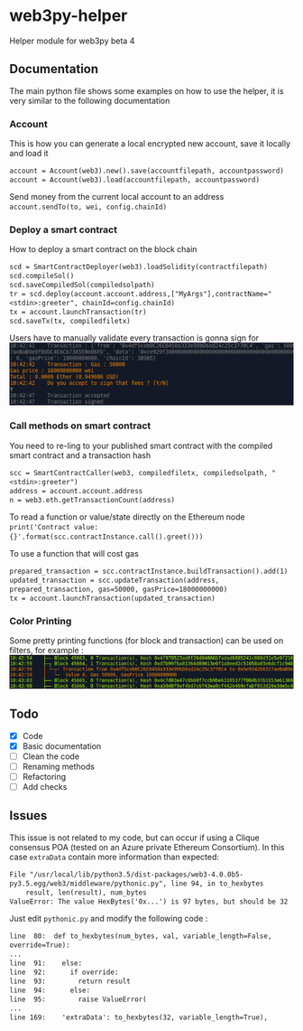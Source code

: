 # web3py-helper

Helper module for web3py beta 4

## Documentation

The main python file shows some examples on how to use the helper, it is very similar to the following documentation

### Account

This is how you can generate a local encrypted new account, save it locally and load it
```
account = Account(web3).new().save(accountfilepath, accountpassword)
account = Account(web3).load(accountfilepath, accountpassword)
```

Send money from the current local account to an address
`account.sendTo(to, wei, config.chainId)`

### Deploy a smart contract

How to deploy a smart contract on the block chain
```
scd = SmartContractDeployer(web3).loadSolidity(contractfilepath)
scd.compileSol()
scd.saveCompiledSol(compiledsolpath)
tr = scd.deploy(account.account.address,["MyArgs"],contractName="<stdin>:greeter", chainId=config.chainId)
tx = account.launchTransaction(tr)
scd.saveTx(tx, compiledfiletx)
```

Users have to manually validate every transaction is gonna sign for
![Approuve a transaction](https://raw.githubusercontent.com/kantium/web3py-helper/master/signature.png)

### Call methods on smart contract

You need to re-ling to your published smart contract with the compiled smart contract and a transaction hash
```
scc = SmartContractCaller(web3, compiledfiletx, compiledsolpath, "<stdin>:greeter")
address = account.account.address
n = web3.eth.getTransactionCount(address)
```

To read a function or value/state directly on the Ethereum node
`print('Contract value: {}'.format(scc.contractInstance.call().greet()))`

To use a function that will cost gas
```
prepared_transaction = scc.contractInstance.buildTransaction().add(1)
updated_transaction = scc.updateTransaction(address, prepared_transaction, gas=50000, gasPrice=18000000000)
tx = account.launchTransaction(updated_transaction)
```

### Color Printing

Some pretty printing functions (for block and transaction) can be used on filters, for example :
![Filter](https://raw.githubusercontent.com/kantium/web3py-helper/master/filter.png)

## Todo

- [X] Code
- [X] Basic documentation
- [ ] Clean the code
- [ ] Renaming methods
- [ ] Refactoring 
- [ ] Add checks

## Issues

This issue is not related to my code, but can occur if using a Clique consensus POA (tested on an Azure private Ethereum Consortium).
In this case `extraData` contain more information than expected:

```
File "/usr/local/lib/python3.5/dist-packages/web3-4.0.0b5-py3.5.egg/web3/middleware/pythonic.py", line 94, in to_hexbytes
    result, len(result), num_bytes
ValueError: The value HexBytes('0x...') is 97 bytes, but should be 32
```

Just edit `pythonic.py` and modify the following code :

```
line  80:  def to_hexbytes(num_bytes, val, variable_length=False, override=True):
...
line  91:    else:
line  92:      if override:
line  93:        return result
line  94:      else:
line  95:        raise ValueError(
...
line 169:    'extraData': to_hexbytes(32, variable_length=True),
```

